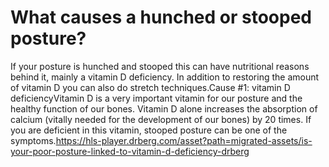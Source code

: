 # What causes a hunched or stooped posture?

If your posture is hunched and stooped this can have nutritional reasons behind it, mainly a vitamin D deficiency. In addition to restoring the amount of vitamin D you can also do stretch techniques.Cause #1: vitamin D deficiencyVitamin D is a very important vitamin for our posture and the healthy function of our bones. Vitamin D alone increases the absorption of calcium (vitally needed for the development of our bones) by 20 times. If you are deficient in this vitamin, stooped posture can be one of the symptoms.https://hls-player.drberg.com/asset?path=migrated-assets/is-your-poor-posture-linked-to-vitamin-d-deficiency-drberg